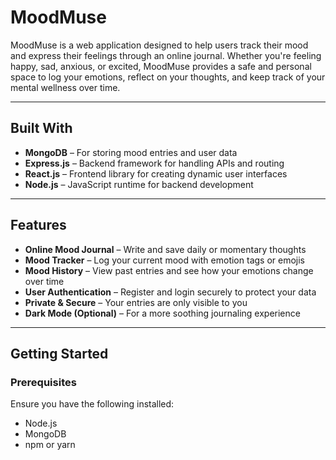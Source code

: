 # MoodMuse 

MoodMuse is a web application designed to help users track their mood and express their feelings through an online journal. Whether you're feeling happy, sad, anxious, or excited, MoodMuse provides a safe and personal space to log your emotions, reflect on your thoughts, and keep track of your mental wellness over time.

---

##  Built With

- **MongoDB** – For storing mood entries and user data
- **Express.js** – Backend framework for handling APIs and routing
- **React.js** – Frontend library for creating dynamic user interfaces
- **Node.js** – JavaScript runtime for backend development

---

##  Features

-  **Online Mood Journal** – Write and save daily or momentary thoughts
-  **Mood Tracker** – Log your current mood with emotion tags or emojis
-  **Mood History** – View past entries and see how your emotions change over time
-  **User Authentication** – Register and login securely to protect your data
-  **Private & Secure** – Your entries are only visible to you
-  **Dark Mode (Optional)** – For a more soothing journaling experience

---

##  Getting Started

### Prerequisites

Ensure you have the following installed:

- Node.js
- MongoDB
- npm or yarn

